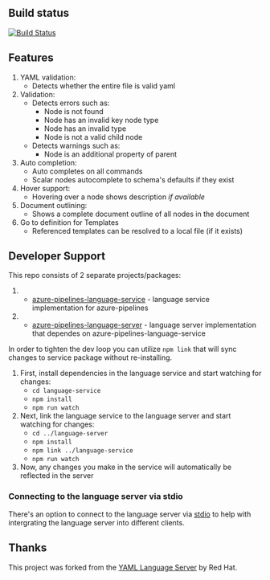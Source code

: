 ## Build status

[![Build Status](https://dev.azure.com/mseng/PipelineTools/_apis/build/status%2Fazure-pipelines-language-server%2FLangserv%20CI?repoName=microsoft%2Fazure-pipelines-language-server&branchName=main)](https://dev.azure.com/mseng/PipelineTools/_build/latest?definitionId=17102&repoName=microsoft%2Fazure-pipelines-language-server&branchName=main)

## Features

1. YAML validation:
    * Detects whether the entire file is valid yaml
2. Validation:
    * Detects errors such as:
        * Node is not found
        * Node has an invalid key node type
        * Node has an invalid type
        * Node is not a valid child node
    * Detects warnings such as:
        * Node is an additional property of parent
3. Auto completion:
    * Auto completes on all commands
    * Scalar nodes autocomplete to schema's defaults if they exist
4. Hover support:
    * Hovering over a node shows description *if available*
5. Document outlining:
    * Shows a complete document outline of all nodes in the document
6. Go to definition for Templates
    * Referenced templates can be resolved to a local file (if it exists)

## Developer Support

This repo consists of 2 separate projects/packages:
1. * [azure-pipelines-language-service](https://github.com/Microsoft/azure-pipelines-language-server/tree/main/language-service) - language service implementation for azure-pipelines
2. * [azure-pipelines-language-server](https://github.com/Microsoft/azure-pipelines-language-server/tree/main/language-server) - language server implementation that dependes on azure-pipelines-language-service

In order to tighten the dev loop you can utilize `npm link` that will sync changes to service package without re-installing.

1. First, install dependencies in the language service and start watching for changes:
    * `cd language-service`
    * `npm install`
    * `npm run watch`
2. Next, link the language service to the language server and start watching for changes:
    * `cd ../language-server`
    * `npm install`
    * `npm link ../language-service`
    * `npm run watch`
3. Now, any changes you make in the service will automatically be reflected in the server

### Connecting to the language server via stdio
There's an option to connect to the language server via [stdio](https://github.com/redhat-developer/yaml-language-server/blob/681985b5a059c2cb55c8171235b07e1651b6c546/src/server.ts#L46-L51) to help with intergrating the language server into different clients.

## Thanks

This project was forked from the [YAML Language Server](https://github.com/redhat-developer/yaml-language-server) by Red Hat.
